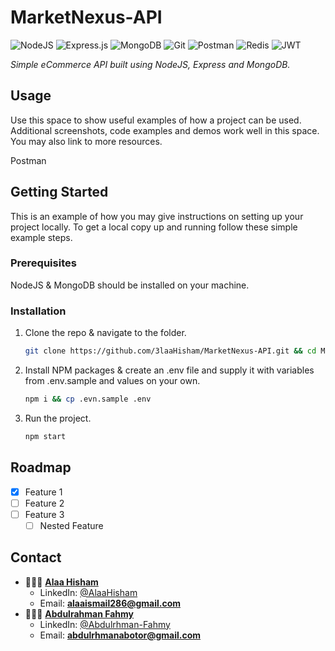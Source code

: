 # MarketNexus-API

![NodeJS](https://img.shields.io/badge/Node.js-339933?style=for-the-badge&logo=nodedotjs&logoColor=white)
![Express.js](https://img.shields.io/badge/express.js-%23404d59.svg?style=for-the-badge&logo=express&logoColor=%2361DAFB)
![MongoDB](https://img.shields.io/badge/MongoDB-%234ea94b.svg?style=for-the-badge&logo=mongodb&logoColor=white)
![Git](https://img.shields.io/badge/git-%23F05033.svg?style=for-the-badge&logo=git&logoColor=white)
![Postman](https://img.shields.io/badge/Postman-FF6C37?style=for-the-badge&logo=Postman&logoColor=white)
![Redis](https://img.shields.io/badge/redis-%23DD0031.svg?&style=for-the-badge&logo=redis&logoColor=white)
![JWT](https://img.shields.io/badge/JWT-black?style=for-the-badge&logo=JSON%20web%20tokens)

_Simple eCommerce API built using NodeJS, Express and MongoDB._

<!-- USAGE EXAMPLES -->

## Usage

Use this space to show useful examples of how a project can be used. Additional screenshots, code examples and demos work well in this space. You may also link to more resources.

Postman

## Getting Started

This is an example of how you may give instructions on setting up your project locally.
To get a local copy up and running follow these simple example steps.

### Prerequisites

NodeJS & MongoDB should be installed on your machine.

### Installation

1. Clone the repo & navigate to the folder.
   ```sh
   git clone https://github.com/3laaHisham/MarketNexus-API.git && cd MarketNexus-API
   ```
2. Install NPM packages & create an .env file and supply it with variables from .env.sample and values on your own.
   ```sh
   npm i && cp .evn.sample .env
   ```
3. Run the project.
   ```sh
   npm start
   ```

<!-- ROADMAP -->

## Roadmap

- [x] Feature 1
- [ ] Feature 2
- [ ] Feature 3
  - [ ] Nested Feature

## Contact

- 👨🏼‍💻 [**Alaa Hisham**](https://github.com/3laaHisham)
  - LinkedIn: [@AlaaHisham](https://www.linkedin.com/in/alaahisham/)
  - Email: **alaaismail286@gmail.com**
- 👨🏻‍💻 [**Abdulrahman Fahmy**](https://github.com/abdulrhman500)
  - LinkedIn: [@Abdulrhman-Fahmy](https://www.linkedin.com/in/abdulrhman-fahmy/)
  - Email: **abdulrhmanabotor@gmail.com**
